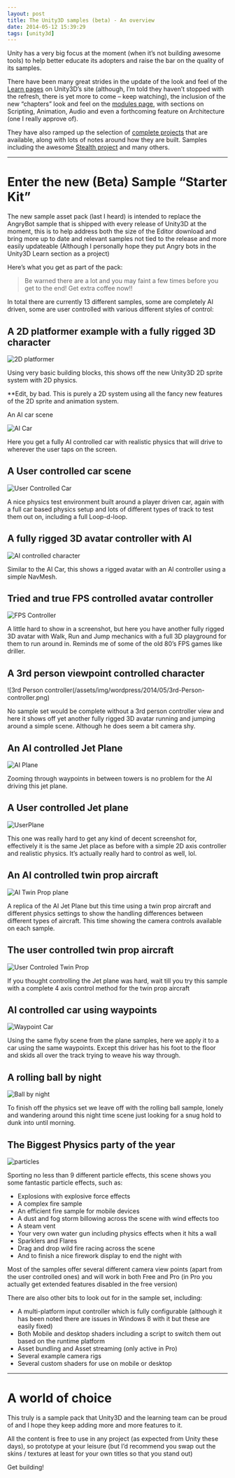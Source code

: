```yaml
---
layout: post
title: The Unity3D samples (beta) - An overview
date: 2014-05-12 15:39:29
tags: [unity3d]
---
```


Unity has a very big focus at the moment (when it’s not building awesome tools) to help better educate its adopters and raise the bar on the quality of its samples.

There have been many great strides in the update of the look and feel of the [Learn pages](http://unity3d.com/learn "Unity3D Learn site") on Unity3D’s site (although, I’m told they haven’t stopped with the refresh, there is yet more to come – keep watching), the inclusion of the new “chapters” look and feel on the [modules page](http://unity3d.com/learn/tutorials/modules "Unity3D Learn Modules"), with sections on Scripting, Animation, Audio and even a forthcoming feature on Architecture (one I really approve of).

They have also ramped up the selection of [complete projects](http://unity3d.com/learn/tutorials/projects "Unity3D learn complete projects page") that are available, along with lots of notes around how they are built.  Samples including the awesome [Stealth project](http://unity3d.com/learn/tutorials/projects/stealth "Unity3D Stealth sample project") and many others.

* * *

# Enter the new (Beta) Sample “Starter Kit”

The new sample asset pack (last I heard) is intended to replace the AngryBot sample that is shipped with every release of Unity3D at the moment, this is to help address both the size of the Editor download and bring more up to date and relevant samples not tied to the release and more easily updateable (Although I personally hope they put Angry bots in the Unity3D Learn section as a project)

Here’s what you get as part of the pack:

> Be warned there are a lot and you may faint a few times before you get to the end! Get extra coffee now!!

In total there are currently 13 different samples, some are completely AI driven, some are user controlled with various different styles of control:

## A 2D platformer example with a fully rigged 3D character

![2D platformer](/assets/img/wordpress/2014/05/2D-platformer.png)

Using very basic building blocks, this shows off the new Unity3D 2D sprite system with 2D physics.

\*\*Edit, by bad. This is purely a 2D system using all the fancy new features of the 2D sprite and animation system.

An AI car scene

![AI Car](/assets/img/wordpress/2014/05/AI-Car.png)

 

Here you get a fully AI controlled car with realistic physics that will drive to wherever the user taps on the screen.

## A User controlled car scene

![User Controlled Car](/assets/img/wordpress/2014/05/User-Controlled-Car.png)

A nice physics test environment built around a player driven car, again with a full car based physics setup and lots of different types of track to test them out on, including a full Loop-d-loop.
 

## A fully rigged 3D avatar controller with AI

![AI controlled character](/assets/img/wordpress/2014/05/AI-controlled-character.png)

Similar to the AI Car, this shows a rigged avatar with an AI controller using a simple NavMesh.

## Tried and true FPS controlled avatar controller

![FPS Controller](/assets/img/wordpress/2014/05/FPS-Controller.png)

A little hard to show in a screenshot, but here you have another fully rigged 3D avatar with Walk, Run and Jump mechanics with a full 3D playground for them to run around in.  Reminds me of some of the old 80’s FPS games like driller.

## A 3rd person viewpoint controlled character

![3rd Person controller(/assets/img/wordpress/2014/05/3rd-Person-controller.png)

No sample set would be complete without a 3rd person controller view and here it shows off yet another fully rigged 3D avatar running and jumping around a simple scene.  Although he does seem a bit camera shy.

## An AI controlled Jet Plane

![AI Plane](/assets/img/wordpress/2014/05/AI-Plane.png)

Zooming through waypoints in between towers is no problem for the AI driving this jet plane.

## A User controlled Jet plane

![UserPlane](/assets/img/wordpress/2014/05/UserPlane.png)

This one was really hard to get any kind of decent screenshot for, effectively it is the same Jet place as before with a simple 2D axis controller and realistic physics.  It’s actually really hard to control as well, lol.

## An AI controlled twin prop aircraft

![AI Twin Prop plane](/assets/img/wordpress/2014/05/AI-Twin-Prop-plane.png)

A replica of the AI Jet Plane but this time using a twin prop aircraft and different physics settings to show the handling differences between different types of aircraft. This time showing the camera controls available on each sample.

## The user controlled twin prop aircraft

![User Controled Twin Prop](/assets/img/wordpress/2014/05/User-Controled-Twin-Prop.png)

If you thought controlling the Jet plane was hard, wait till you try this sample with a complete 4 axis control method for the twin prop aircraft

## AI controlled car using waypoints

![Waypoint Car](/assets/img/wordpress/2014/05/Waypoint-Car.png)

Using the same flyby scene from the plane samples, here we apply it to a car using the same waypoints.  Except this driver has his foot to the floor and skids all over the track trying to weave his way through.

##  A rolling ball by night

![Ball by night](/assets/img/wordpress/2014/05/Ball-by-night.png)

To finish off the physics set we leave off with the rolling ball sample, lonely and wandering around this night time scene just looking for a snug hold to dunk into until morning.

## The Biggest Physics party of the year

![particles](/assets/img/wordpress/2014/05/particles.png)

Sporting no less than 9 different particle effects, this scene shows you some fantastic particle effects, such as:

- Explosions with explosive force effects
- A complex fire sample
- An efficient fire sample for mobile devices
- A dust and fog storm billowing across the scene with wind effects too
- A steam vent
- Your very own water gun including physics effects when it hits a wall
- Sparklers and Flares
- Drag and drop wild fire racing across the scene
- And to finish a nice firework display to end the night with

Most of the samples offer several different camera view points (apart from the user controlled ones) and will work in both Free and Pro (in Pro you actually get extended features disabled in the free version)

There are also other bits to look out for in the sample set, including:

- A multi-platform input controller which is fully configurable (although it has been noted there are issues in Windows 8 with it but these are easily fixed)
- Both Mobile and desktop shaders including a script to switch them out based on the runtime platform
- Asset bundling and Asset streaming (only active in Pro)
- Several example camera rigs
- Several custom shaders for use on mobile or desktop

* * *

# A world of choice

This truly is a sample pack that Unity3D and the learning team can be proud of and I hope they keep adding more and more features to it.

All the content is free to use in any project (as expected from Unity these days), so prototype at your leisure (but I’d recommend you swap out the skins / textures at least for your own titles so that you stand out)

Get building!

